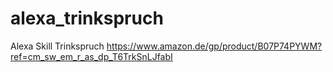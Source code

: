 # alexa_trinkspruch
Alexa Skill Trinkspruch
https://www.amazon.de/gp/product/B07P74PYWM?ref=cm_sw_em_r_as_dp_T6TrkSnLJfabI
